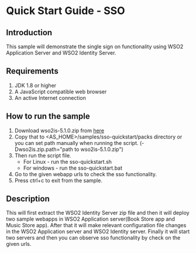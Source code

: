 Quick Start Guide - SSO
========================

Introduction
------------

This sample will demonstrate the single sign on functionality using WSO2 Application Server and WSO2 Identity Server.

Requirements
-------------

1. JDK 1.8 or higher
2. A JavaScript compatible web browser
3. An active Internet connection

How to run the sample
----------------------

1. Download wso2is-5.1.0.zip from [here](http://wso2.com/products/identity-server/)
2. Copy that to <AS_HOME>/samples/sso-quickstart/packs directory or you can set path manually when running the script.
   (-Dwso2is.zip.path="path to wso2is-5.1.0.zip")
3. Then run the script file.
    * For Linux - run the sso-quickstart.sh
    * For windows - run the sso-quickstart.bat
4. Go to the given webapp urls to check the sso functionality.
4. Press ctrl+c to exit from the sample.

Description
------------

This will first extract the WSO2 Identity Server zip file and then it will deploy two sample webapps in WSO2 Application
 server(Book Store app and Music Store app). After that it will make relevant configuration file changes in the WSO2
 Application server and WSO2 Identity server. Finally it will start two servers and then you can observe sso
 functionality by check on the given urls.
